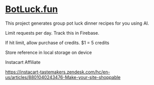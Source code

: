 # [BotLuck.fun](https://botluck.fun/)

This project generates group pot luck dinner recipes for you using AI.


Limit requests per day. Track this in Firebase.

If hit limit, allow purchase of credits. $1 = 5 credits

Store reference in local storage on device

Instacart Affiliate

https://instacart-tastemakers.zendesk.com/hc/en-us/articles/8801040243476-Make-your-site-shoppable

